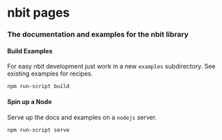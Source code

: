 nbit pages
==========

### The documentation and examples for the nbit library

#### Build Examples
For easy nbit development just work in a new ```examples``` subdirectory. See existing examples for recipes.

    npm run-script build

#### Spin up a Node
Serve up the docs and examples on a ```nodejs``` server.

    npm run-script serve